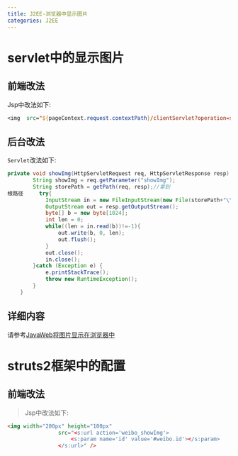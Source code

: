```yaml
---
title: J2EE-浏览器中显示图片
categories: J2EE
---
```

# servlet中的显示图片
## 前端改法
Jsp中改法如下:
``` jsp
<img  src="${pageContext.request.contextPath}/clientServlet?operation=showImg" />
```

## 后台改法
`Servlet`改法如下:
``` java
private void showImg(HttpServletRequest req, HttpServletResponse resp) {
		String showImg = req.getParameter("showImg");
		String storePath = getPath(req, resp);//拿到
根路径		try{
			InputStream in = new FileInputStream(new File(storePath+"\\"+showImg));
			OutputStream out = resp.getOutputStream();
			byte[] b = new byte[1024];
			int len = 0;
			while((len = in.read(b))!=-1){
				out.write(b, 0, len);
				out.flush();
			}
			out.close();
			in.close();
		}catch (Exception e) {
			e.printStackTrace();
			throw new RuntimeException();
		}
	}
```

## 详细内容
请参考[JavaWeb将图片显示在浏览器中](http://blog.csdn.net/woshixuye/article/details/19084501)

# struts2框架中的配置
## 前端改法
> Jsp中改法如下:
``` html
<img width="200px" height="100px"
				src="<s:url action='weibo_showImg'>
					<s:param name='id' value='#weibo.id'></s:param>
				</s:url>" />
```

#
